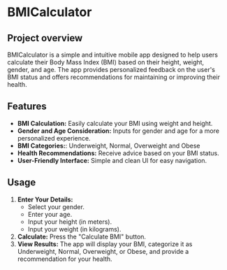 # BMICalculator

## Project overview

BMICalculator is a simple and intuitive mobile app designed to help users calculate their Body Mass Index (BMI) based on their height, weight, gender, and age. The app provides personalized feedback on the user's BMI status and offers recommendations for maintaining or improving their health.

## Features

- **BMI Calculation:** Easily calculate your BMI using weight and height.
- **Gender and Age Consideration:** Inputs for gender and age for a more personalized experience.
- **BMI Categories:**:  Underweight, Normal, Overweight and Obese
- **Health Recommendations:** Receive advice based on your BMI status.
- **User-Friendly Interface:** Simple and clean UI for easy navigation.

## Usage

1. **Enter Your Details:** 
   - Select your gender.
   - Enter your age.
   - Input your height (in meters).
   - Input your weight (in kilograms).
2. **Calculate:** Press the "Calculate BMI" button.
3. **View Results:** The app will display your BMI, categorize it as Underweight, Normal, Overweight, or Obese, and provide a recommendation for your health.
